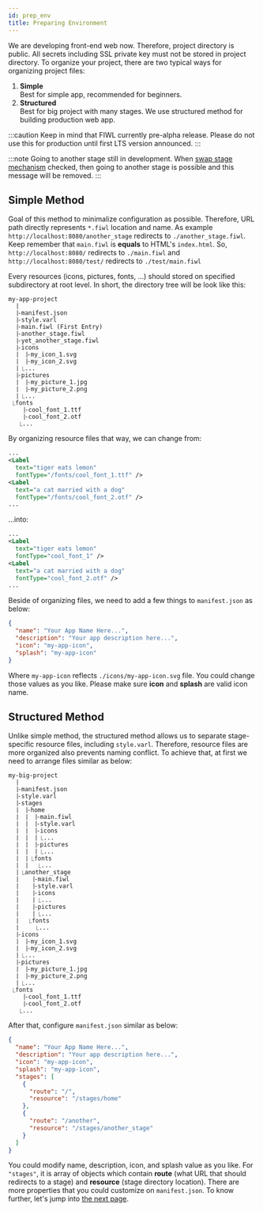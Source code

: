 ```yaml
---
id: prep_env
title: Preparing Environment
---
```


We are developing front-end web now. Therefore, project directory is public. All secrets including SSL private key must not be stored in project directory. To organize your project, there are two typical ways for organizing project files:

1. **Simple**<br/>
   Best for simple app, recommended for beginners.
2. **Structured**<br/>
   Best for big project with many stages. We use structured method for building production web app.

:::caution
Keep in mind that FIWL currently pre-alpha release. Please do not use this for production until first LTS version announced.
:::

:::note
Going to another stage still in development. When [swap stage mechanism](/docs/dev_checklist/pre_alpha) checked, then going to another stage is possible and this message will be removed.
:::

## Simple Method

Goal of this method to minimalize configuration as possible. Therefore, URL path directly represents `*.fiwl` location and name. As example `http://localhost:8080/another_stage` redirects to `./another_stage.fiwl`. Keep remember that `main.fiwl` is **equals** to HTML's `index.html`. So, `http://localhost:8080/` redirects to `./main.fiwl` and `http://localhost:8080/test/` redirects to `./test/main.fiwl`

Every resources (icons, pictures, fonts, ...) should stored on specified subdirectory at root level. In short, the directory tree will be look like this:

```
my-app-project
 ⎹
 ⎹-manifest.json
 ⎹-style.varl
 ⎹-main.fiwl (First Entry)
 ⎹-another_stage.fiwl
 ⎹-yet_another_stage.fiwl
 ⎹-icons
 ⎹ ⎹-my_icon_1.svg
 ⎹ ⎹-my_icon_2.svg
 ⎹ ⎿...
 ⎹-pictures
 ⎹ ⎹-my_picture_1.jpg
 ⎹ ⎹-my_picture_2.png
 ⎹ ⎿...
 ⎿fonts
   ⎹-cool_font_1.ttf
   ⎹-cool_font_2.otf
   ⎿...
```

By organizing resource files that way, we can change from:

```xml
...
<Label
  text="tiger eats lemon"
  fontType="/fonts/cool_font_1.ttf" />
<Label
  text="a cat married with a dog"
  fontType="/fonts/cool_font_2.otf" />
...
```

...into:

```xml
...
<Label
  text="tiger eats lemon"
  fontType="cool_font_1" />
<Label
  text="a cat married with a dog"
  fontType="cool_font_2.otf" />
...
```

Beside of organizing files, we need to add a few things to `manifest.json` as below:

```json
{
  "name": "Your App Name Here...",
  "description": "Your app description here...",
  "icon": "my-app-icon",
  "splash": "my-app-icon"
}
```

Where `my-app-icon` reflects `./icons/my-app-icon.svg` file. You could change those values as you like. Please make sure **icon** and **splash** are valid icon name.

## Structured Method

Unlike simple method, the structured method allows us to separate stage-specific resource files, including `style.varl`. Therefore, resource files are more organized also prevents naming conflict. To achieve that, at first we need to arrange files similar as below:

```
my-big-project
 ⎹
 ⎹-manifest.json
 ⎹-style.varl
 ⎹-stages
 ⎹ ⎹-home
 ⎹ ⎹ ⎹-main.fiwl
 ⎹ ⎹ ⎹-style.varl
 ⎹ ⎹ ⎹-icons
 ⎹ ⎹ ⎹ ⎿...
 ⎹ ⎹ ⎹-pictures
 ⎹ ⎹ ⎹ ⎿...
 ⎹ ⎹ ⎿fonts
 ⎹ ⎹   ⎿...
 ⎹ ⎿another_stage
 ⎹   ⎹-main.fiwl
 ⎹   ⎹-style.varl
 ⎹   ⎹-icons
 ⎹   ⎹ ⎿...
 ⎹   ⎹-pictures
 ⎹   ⎹ ⎿...
 ⎹   ⎿fonts
 ⎹     ⎿...
 ⎹-icons
 ⎹ ⎹-my_icon_1.svg
 ⎹ ⎹-my_icon_2.svg
 ⎹ ⎿...
 ⎹-pictures
 ⎹ ⎹-my_picture_1.jpg
 ⎹ ⎹-my_picture_2.png
 ⎹ ⎿...
 ⎿fonts
   ⎹-cool_font_1.ttf
   ⎹-cool_font_2.otf
   ⎿...
```

After that, configure `manifest.json` similar as below:

```json
{
  "name": "Your App Name Here...",
  "description": "Your app description here...",
  "icon": "my-app-icon",
  "splash": "my-app-icon",
  "stages": [
    {
      "route": "/",
      "resource": "/stages/home"
    },
    {
      "route": "/another",
      "resource": "/stages/another_stage"
    }
  ]
}
```

You could modify name, description, icon, and splash value as you like. For `"stages"`, it is array of objects which contain **route** (what URL that should redirects to a stage) and **resource** (stage directory location). There are more properties that you could customize on `manifest.json`. To know further, let's jump into [the next page](/docs/guide/manifest).
